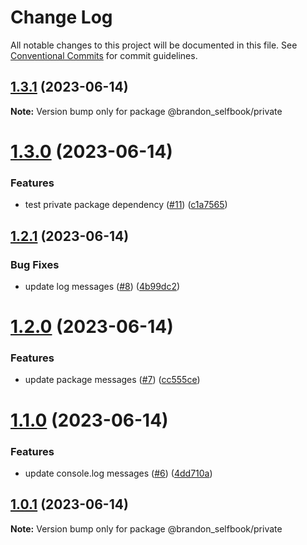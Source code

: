 # Change Log

All notable changes to this project will be documented in this file.
See [Conventional Commits](https://conventionalcommits.org) for commit guidelines.

## [1.3.1](https://github.com/brandon-selfbook/workspaces/compare/@brandon_selfbook/private@1.3.0...@brandon_selfbook/private@1.3.1) (2023-06-14)

**Note:** Version bump only for package @brandon_selfbook/private





# [1.3.0](https://github.com/brandon-selfbook/workspaces/compare/@brandon_selfbook/private@1.2.1...@brandon_selfbook/private@1.3.0) (2023-06-14)


### Features

* test private package dependency ([#11](https://github.com/brandon-selfbook/workspaces/issues/11)) ([c1a7565](https://github.com/brandon-selfbook/workspaces/commit/c1a756561f1194f741ae1d58f2437bea83705a24))





## [1.2.1](https://github.com/brandon-selfbook/workspaces/compare/@brandon_selfbook/private@1.2.0...@brandon_selfbook/private@1.2.1) (2023-06-14)


### Bug Fixes

* update log messages ([#8](https://github.com/brandon-selfbook/workspaces/issues/8)) ([4b99dc2](https://github.com/brandon-selfbook/workspaces/commit/4b99dc23417d32f17ec129b8a3dc9d38da768811))





# [1.2.0](https://github.com/brandon-selfbook/workspaces/compare/@brandon_selfbook/private@1.1.0...@brandon_selfbook/private@1.2.0) (2023-06-14)


### Features

* update package messages ([#7](https://github.com/brandon-selfbook/workspaces/issues/7)) ([cc555ce](https://github.com/brandon-selfbook/workspaces/commit/cc555ce4f7f8f46fc6650400f99646f184cb1cbf))





# [1.1.0](https://github.com/brandon-selfbook/workspaces/compare/@brandon_selfbook/private@1.0.1...@brandon_selfbook/private@1.1.0) (2023-06-14)


### Features

* update console.log messages ([#6](https://github.com/brandon-selfbook/workspaces/issues/6)) ([4dd710a](https://github.com/brandon-selfbook/workspaces/commit/4dd710a1d1f9a9247ca7584b4f9eb76b2045096a))





## [1.0.1](https://github.com/brandon-selfbook/workspaces/compare/@brandon_selfbook/private@1.0.0...@brandon_selfbook/private@1.0.1) (2023-06-14)

**Note:** Version bump only for package @brandon_selfbook/private
